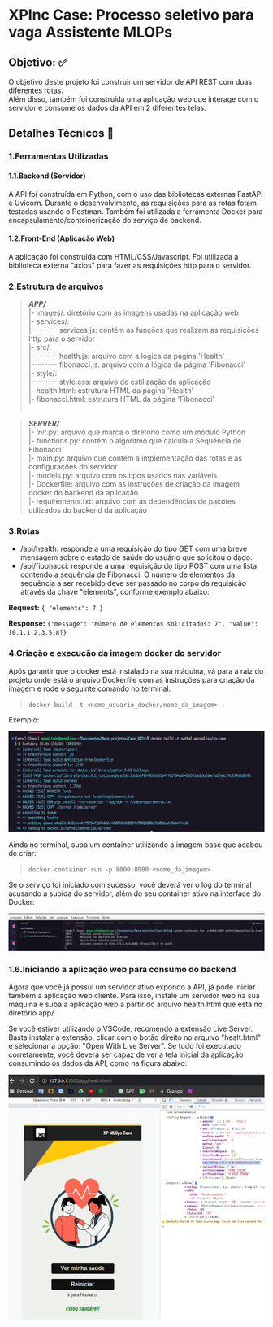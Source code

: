 # XPInc Case: Processo seletivo para vaga Assistente MLOPs

 ## Objetivo: :white_check_mark:

O objetivo deste projeto foi construir um servidor de API REST com duas diferentes rotas. <br>
Além disso, também foi construída uma aplicação web que interage com o servidor e consome os dados da API em 2 diferentes telas.

## Detalhes Técnicos :wrench: 

### 1.Ferramentas Utilizadas 

#### 1.1.Backend (Servidor)

A API foi construída em Python, com o uso das bibliotecas externas FastAPI e Uvicorn. Durante o desenvolvimento, as requisições para as rotas fotam testadas usando o Postman.
Também foi utilizada a ferramenta Docker para encapsulamento/conteinerização do serviço de backend.

#### 1.2.Front-End (Aplicação Web)

A aplicação foi construída com HTML/CSS/Javascript. Foi utilizada a biblioteca externa "axios" para fazer as requisições http para o servidor.


### 2.Estrutura de arquivos

> ___APP/___ <br>
> |- images/: diretório com as imagens usadas na aplicação web <br>
> |- services/: <br>
> |-------- services.js: contém as funções que realizam as requisições http para o servidor <br>
> |- src/: <br>
> |-------- health.js: arquivo com a lógica da página 'Health' <br>
> |-------- fibonacci.js: arquivo com a lógica da página 'Fibonacci' <br>
> |- style/: <br>
> |-------- style.css: arquivo de estilização da aplicação <br>
> |- health.html: estrutura HTML da página 'Health' <br>
> |- fibonacci.html: estrutura HTML da página 'Fibonacci' <br><br>

> ___SERVER/___ <br>
> |- _init_.py: arquivo que marca o diretório como um módulo Python <br>
> |- functions.py: contém o algoritmo que calcula a Sequência de Fibonacci <br>
> |- main.py: arquivo que contém a implementação das rotas e as configurações do servidor <br>
> |- models.py: arquivo com os tipos usados nas variáveis <br>
> |- Dockerfile: arquivo com as instruções de criação da imagem docker do backend da aplicação <br>
> |- requirements.txt: arquivo com as dependências de pacotes utilizados do backend da aplicação <br>


### 3.Rotas

- /api/health: responde a uma requisição do tipo GET com uma breve mensagem sobre o estado de saúde do usuário que solicitou o dado.
- /api/fibonacci: responde a uma requisição do tipo POST com uma lista contendo a sequência de Fibonacci. O número de elementos da sequência a ser recebido deve ser passado no corpo da requisição através da chave "elements", conforme exemplo abaixo:

**Request:** `{ "elements": 7 }` <br>
 
 **Response:** `{"message": "Número de elementos solicitados: 7", "value": [0,1,1,2,3,5,8]}`


### 4.Criação  e execução da imagem docker do servidor
Após garantir que o docker está instalado na sua máquina, vá para a raiz do projeto onde está o arquivo Dockerfile com as instruções para criação da imagem e rode o seguinte comando no terminal:

> `docker build -t <nome_usuario_docker/nome_da_imagem> .` <br>

Exemplo: <br>

![Build da imagem docker do backend da aplicação](./app/images/docker_build_img.png)


Ainda no terminal, suba um container utilizando a imagem base que acabou de criar:

> `docker container run -p 8000:8000 <nome_da_imagem>`

Se o serviço foi iniciado com sucesso, você deverá ver o log do terminal acusando a subida do servidor, além do seu container ativo na interface do Docker:

![Execução do container](./app/images/docker_running_container.png)

### 1.6.Iniciando a aplicação web para consumo do backend

Agora que você já possui um servidor ativo expondo a API, já pode iniciar também a aplicação web cliente. Para isso, instale um servidor web na sua máquina e suba a aplicação web a partir do arquivo health.html que está no diretório app/. 

Se você estiver utilizando o VSCode, recomendo a extensão Live Server. Basta instalar a extensão, clicar com o botão direito no arquivo "healt.html" e selecionar a opção: "Open With Live Server". Se tudo foi executado corretamente, você deverá ser capaz de ver a tela inicial da aplicação consumindo os dados da API, como na figura abaixo:

![Aplicação Web](./app/images/web_app.png)
